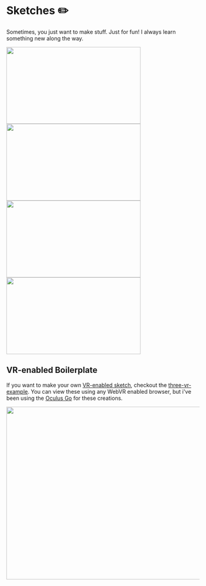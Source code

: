 # Sketches :pencil2:

Sometimes, you just want to make stuff. Just for fun! I always learn something new along the way.

<a href="https://caseyyee.github.io/sketches/public/feb23.html">
  <img src="https://raw.githubusercontent.com/caseyyee/sketches/master/public/feb23.png" width="350" height="200" style="object-fit: cover">
</a>

<a href="https://caseyyee.github.io/sketches/public/feb22.html">
  <img src="https://raw.githubusercontent.com/caseyyee/sketches/master/public/feb22.png" width="350" height="200" style="object-fit: cover">
</a>

<a href="https://caseyyee.github.io/sketches/public/feb21.html">
  <img src="https://raw.githubusercontent.com/caseyyee/sketches/master/public/feb21.png" width="350" height="200" style="object-fit: cover">
</a>

<a href="https://caseyyee.github.io/sketches/public/feb20.html">
  <img src="https://raw.githubusercontent.com/caseyyee/sketches/master/public/feb20.png" width="350" height="200" style="object-fit: cover">
</a>

## VR-enabled Boilerplate

If you want to make your own [VR-enabled sketch](https://caseyyee.github.io/sketches/public/feb23.html), checkout the [three-vr-example](https://github.com/caseyyee/sketches/blob/master/three-example.js).  You can view these using any WebVR enabled browser, but i've been using the [Oculus Go](https://www.oculus.com/go/) for these creations.

<a href="https://caseyyee.github.io/sketches/public/three-vr-example.html">
  <img src="https://raw.githubusercontent.com/caseyyee/sketches/master/public/three-vr-example.gif" width="600" height="450" style="object-fit: cover">
</a>
